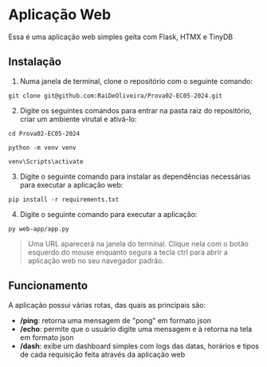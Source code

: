 # Aplicação Web

Essa é uma aplicação web simples geita com Flask, HTMX e TinyDB

## Instalação

1. Numa janela de terminal, clone o repositório com o seguinte comando:

```git clone git@github.com:RaiDeOliveira/Prova02-EC05-2024.git```

2. Digite os seguintes comandos para entrar na pasta raiz do repositório, criar um ambiente virutal e ativá-lo:

```cd Prova02-EC05-2024```

```python -m venv venv```

```venv\Scripts\activate```

3. Digite o seguinte comando para instalar as dependências necessárias para executar a aplicação web:

```pip install -r requirements.txt```

4. Digite o seguinte comando para executar a aplicação:

```py web-app/app.py```

> Uma URL aparecerá na janela do terminal. Clique nela com o botão esquerdo do mouse enquanto segura a tecla ctrl para abrir a aplicação web no seu navegador padrão.

## Funcionamento

A aplicação possui várias rotas, das quais as principais são:

- **/ping**: retorna uma mensagem de "pong" em formato json
- **/echo**: permite que o usuário digite uma mensagem e à retorna na tela em formato json
- **/dash**: exibe um dashboard simples com logs das datas, horários e tipos de cada requisição feita através da aplicação web